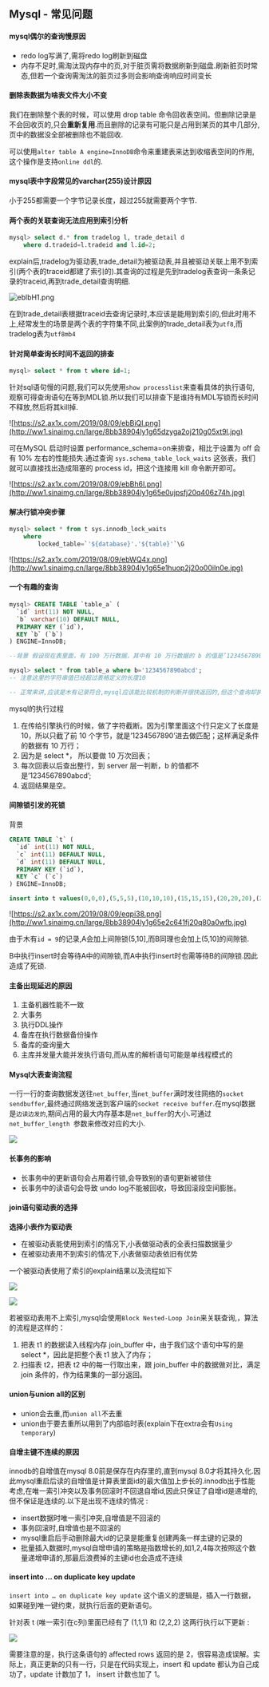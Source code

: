 ## Mysql - 常见问题

#### mysql偶尔的查询慢原因

- redo log写满了,需将redo log刷新到磁盘
- 内存不足时,需淘汰现内存中的页,对于脏页需将数据刷新到磁盘.刷新脏页时常态,但若一个查询需淘汰的脏页过多则会影响查询响应时间变长

#### 删除表数据为啥表文件大小不变

我们在删除整个表的时候，可以使用 drop table 命令回收表空间。但删除记录是不会回收页的,只会**重新复用**.而且删除的记录有可能只是占用到某页的其中几部分,页中的数据没全部被删除也不能回收.

可以使用` alter table A engine=InnoDB `命令来重建表来达到收缩表空间的作用,这个操作是支持`online ddl`的.

#### mysql表中字段常见的varchar(255)设计原因

小于255都需要一个字节记录长度，超过255就需要两个字节.



#### 两个表的关联查询无法应用到索引分析

```sql
mysql> select d.* from tradelog l, trade_detail d 
	where d.tradeid=l.tradeid and l.id=2; 
```

explain后,tradelog为驱动表,trade_detail为被驱动表,并且被驱动关联上用不到索引(两个表的traceid都建了索引的).其查询的过程是先到tradelog表查询一条条记录的traceid,再到trade_detail查询明细.

![eblbH1.png](http://ww1.sinaimg.cn/large/8bb38904ly1g65dz123fjj213804r3z5.jpg)

在到trade_detail表根据traceid去查询记录时,本应该是能用到索引的,但此时用不上,经常发生的场景是两个表的字符集不同,此案例的trade_detail表为`utf8`,而tradelog表为`utf8mb4`

#### 针对简单查询长时间不返回的排查

```sql
mysql> select * from t where id=1;
```

针对sql语句慢的问题,我们可以先使用`show processlist`来查看具体的执行语句,观察可得查询语句在等到MDL锁.所以我们可以排查下是谁持有MDL写锁而长时间不释放,然后将其kill掉.

![https://s2.ax1x.com/2019/08/09/ebBiQI.png](http://ww1.sinaimg.cn/large/8bb38904ly1g65dzyga2oj210g05xt9l.jpg)

可在MySQL 启动时设置 performance_schema=on来排查，相比于设置为 off 会有 10% 左右的性能损失.通过查询 `sys.schema_table_lock_waits` 这张表，我们就可以直接找出造成阻塞的 process id，把这个连接用 kill 命令断开即可。

![https://s2.ax1x.com/2019/08/09/ebBh6I.png](http://ww1.sinaimg.cn/large/8bb38904ly1g65e0ujpsfj20q406z74h.jpg)

#### 解决行锁冲突步骤

```sql
mysql> select * from t sys.innodb_lock_waits 
	where 
		locked_table=`'${database}'.'${table}'`\G
```

![https://s2.ax1x.com/2019/08/09/ebWQ4x.png](http://ww1.sinaimg.cn/large/8bb38904ly1g65e1huop2j20o00iln0e.jpg)

#### 一个有趣的查询

```sql
mysql> CREATE TABLE `table_a` (
  `id` int(11) NOT NULL,
  `b` varchar(10) DEFAULT NULL,
  PRIMARY KEY (`id`),
  KEY `b` (`b`)
) ENGINE=InnoDB;

--背景 假设现在表里面，有 100 万行数据，其中有 10 万行数据的 b 的值是’1234567890’

mysql> select * from table_a where b='1234567890abcd'; 
-- 注意这里的字符串值已经超过表格定义的长度10

-- 正常来讲,应该是木有记录符合,mysql应该能比较机制的判断并很快返回的,但这个查询却执行得很慢
```

mysql的执行过程

1. 在传给引擎执行的时候，做了字符截断。因为引擎里面这个行只定义了长度是 10，所以只截了前 10 个字节，就是’1234567890’进去做匹配；这样满足条件的数据有 10 万行；
2. 因为是 select *， 所以要做 10 万次回表；
3. 每次回表以后查出整行，到 server 层一判断，b 的值都不是’1234567890abcd’;
4. 返回结果是空。

#### 间隙锁引发的死锁

背景

```sql
CREATE TABLE `t` (
  `id` int(11) NOT NULL,
  `c` int(11) DEFAULT NULL,
  `d` int(11) DEFAULT NULL,
  PRIMARY KEY (`id`),
  KEY `c` (`c`)
) ENGINE=InnoDB;

insert into t values(0,0,0),(5,5,5),(10,10,10),(15,15,15),(20,20,20),(25,25,25);

```

![https://s2.ax1x.com/2019/08/09/eqpi38.png](http://ww1.sinaimg.cn/large/8bb38904ly1g65e2c641fj20q80a0wfb.jpg)

由于木有`id = 9`的记录,A会加上间隙锁(5,10],而B同理也会加上(5,10]的间隙锁.

B中执行insert时会等待A中的间隙锁,而A中执行insert时也需等待B的间隙锁.因此造成了死锁.

#### 主备出现延迟的原因

1. 主备机器性能不一致
2. 大事务
3. 执行DDL操作
4. 备库在执行数据备份操作
5. 备库的查询量大
6. 主库并发量大能并发执行语句,而从库的解析语句可能是单线程模式的

#### Mysql大表查询流程

一行一行的查询数据发送往`net_buffer`,当`net_buffer`满时发往网络的`socket sendbuffer`,最终通过网络发送到客户端的`socket receive buffer`.在mysql数据是`边读边发的`,期间占用的最大内存基本是`net_buffer`的大小.可通过`net_buffer_length `参数来修改对应的大小.

![](http://ww1.sinaimg.cn/large/8bb38904ly1g5vs7dz3flj20uc0fgdhu.jpg)

#### 长事务的影响

+ 长事务中的更新语句会占用着行锁,会导致别的语句更新被锁住
+ 长事务中的读语句会导致 undo log不能被回收，导致回滚段空间膨胀。



#### join语句驱动表的选择

**选择小表作为驱动表**

+ 在被驱动表能使用到索引的情况下,小表做驱动表的全表扫描数据量少
+ 在被驱动表用不到索引的情况下,小表做驱动表依旧有优势

一个被驱动表使用了索引的explain结果以及流程如下

![](http://ww1.sinaimg.cn/large/8bb38904ly1g5vtg0cr7dj212q04j3z3.jpg)

![](http://ww1.sinaimg.cn/large/8bb38904ly1g5vthklz7nj20vq0og76y.jpg)

若被驱动表用不上索引,mysql会使用`Block Nested-Loop Join`来关联查询,，算法的流程是这样的：

1. 把表 t1 的数据读入线程内存 join_buffer 中，由于我们这个语句中写的是 select *，因此是把整个表 t1 放入了内存；
2. 扫描表 t2，把表 t2 中的每一行取出来，跟 join_buffer 中的数据做对比，满足 join 条件的，作为结果集的一部分返回。

#### union与union all的区别

+ union会去重,而`union all`不去重
+ union由于要去重所以用到了内部临时表(explain下在extra会有`Using temporary`)

#### 自增主键不连续的原因

innodb的自增值在mysql 8.0前是保存在内存里的,直到mysql 8.0才将其持久化.因此mysql重启后读的自增值是计算表里面id的最大值加上步长的.innodb出于性能考虑,在唯一索引冲突以及事务回滚时不回退自增id,因此只保证了自增id是递增的,但不保证是连续的.以下是出现不连续的情况 : 

+ insert数据时唯一索引冲突,自增值是不回滚的
+ 事务回滚时,自增值也是不回滚的
+ mysql重启后手动删除最大id的记录是能重复创建两条一样主键的记录的
+ 批量插入数据时,mysql自增申请的策略是指数增长的,如1,2,4每次按照这个数量递增申请的,那最后浪费掉的主键id也会造成不连续



#### insert into … on duplicate key update

`insert into … on duplicate key update` 这个语义的逻辑是，插入一行数据，如果碰到唯一键约束，就执行后面的更新语句。

针对表 t (唯一索引在c列)里面已经有了 (1,1,1) 和 (2,2,2) 这两行执行以下更新 : 

![](http://ww1.sinaimg.cn/large/8bb38904ly1g5yc436igjj20lb06e74t.jpg)

需要注意的是，执行这条语句的 affected rows 返回的是 2，很容易造成误解。实际上，真正更新的只有一行，只是在代码实现上，insert 和 update 都认为自己成功了，update 计数加了 1， insert 计数也加了 1。